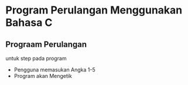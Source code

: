 Program Perulangan Menggunakan Bahasa C
==
Prograam Perulangan
--

untuk step pada program
- Pengguna memasukan Angka 1-5
- Program akan Mengetik 
